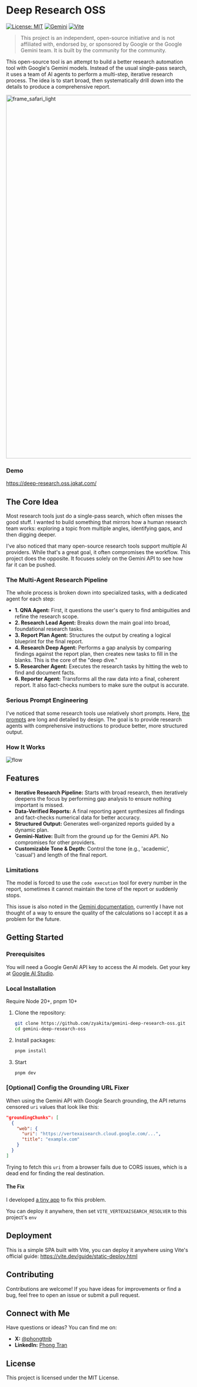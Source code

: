 # Deep Research OSS

[![License: MIT](https://img.shields.io/badge/License-MIT-default.svg)](https://opensource.org/licenses/MIT)
[![Gemini](https://img.shields.io/badge/Gemini-8E75B2?style=flat&logo=googlegemini&logoColor=white)](https://ai.google.dev/)
[![Vite](https://img.shields.io/badge/Vite-646CFF?style=flat&logo=Vite&logoColor=white)](https://vite.dev/)

> This project is an independent, open-source initiative and is not affiliated with, endorsed by, or sponsored by Google or the Google Gemini team. It is built by the community for the community.

This open-source tool is an attempt to build a better research automation tool with Google's Gemini models. Instead of the usual single-pass search, it uses a team of AI agents to perform a multi-step, iterative research process. The idea is to start broad, then systematically drill down into the details to produce a comprehensive report.

<img width="1542" height="991" alt="frame_safari_light" src="https://github.com/user-attachments/assets/dc056665-4559-40f5-b4d6-fbf68d9be4da" />

### Demo

https://deep-research.oss.jqkat.com/

## The Core Idea

Most research tools just do a single-pass search, which often misses the good stuff. I wanted to build something that mirrors how a human research team works: exploring a topic from multiple angles, identifying gaps, and then digging deeper.

I've also noticed that many open-source research tools support multiple AI providers. While that's a great goal, it often compromises the workflow. This project does the opposite. It focuses solely on the Gemini API to see how far it can be pushed.

### The Multi-Agent Research Pipeline

The whole process is broken down into specialized tasks, with a dedicated agent for each step:

- **1. QNA Agent:** First, it questions the user's query to find ambiguities and refine the research scope.
- **2. Research Lead Agent:** Breaks down the main goal into broad, foundational research tasks.
- **3. Report Plan Agent:** Structures the output by creating a logical blueprint for the final report.
- **4. Research Deep Agent:** Performs a gap analysis by comparing findings against the report plan, then creates new tasks to fill in the blanks. This is the core of the "deep dive."
- **5. Researcher Agent:** Executes the research tasks by hitting the web to find and document facts.
- **6. Reporter Agent:** Transforms all the raw data into a final, coherent report. It also fact-checks numbers to make sure the output is accurate.

### Serious Prompt Engineering

I've noticed that some research tools use relatively short prompts. Here, [the prompts](https://github.com/zyakita/gemini-deep-research-oss/tree/main/src/prompts) are long and detailed by design. The goal is to provide research agents with comprehensive instructions to produce better, more structured output.

### How It Works

<img alt="flow" src="https://github.com/user-attachments/assets/beb16e8b-928c-49ff-b8e9-ce2bf94132b0" />

## Features

- **Iterative Research Pipeline:** Starts with broad research, then iteratively deepens the focus by performing gap analysis to ensure nothing important is missed.
- **Data-Verified Reports:** A final reporting agent synthesizes all findings and fact-checks numerical data for better accuracy.
- **Structured Output:** Generates well-organized reports guided by a dynamic plan.
- **Gemini-Native:** Built from the ground up for the Gemini API. No compromises for other providers.
- **Customizable Tone & Depth:** Control the tone (e.g., 'academic', 'casual') and length of the final report.

### Limitations

The model is forced to use the `code execution` tool for every number in the report, sometimes it cannot maintain the tone of the report or suddenly stops.

This issue is also noted in the [Gemini documentation](https://ai.google.dev/gemini-api/docs/code-execution#limitations), currently I have not thought of a way to ensure the quality of the calculations so I accept it as a problem for the future.

## Getting Started

### Prerequisites

You will need a Google GenAI API key to access the AI models. Get your key at [Google AI Studio](https://aistudio.google.com/).

### Local Installation

Require Node 20+, pnpm 10+

1.  Clone the repository:
    ```bash
    git clone https://github.com/zyakita/gemini-deep-research-oss.git
    cd gemini-deep-research-oss
    ```
2.  Install packages:
    ```bash
    pnpm install
    ```
3.  Start
    ```bash
    pnpm dev
    ```

### [Optional] Config the Grounding URL Fixer

When using the Gemini API with Google Search grounding, the API returns censored `uri` values that look like this:

```json
"groundingChunks": [
  {
    "web": {
      "uri": "https://vertexaisearch.cloud.google.com/...",
      "title": "example.com"
    }
  }
]
```

Trying to fetch this `uri` from a browser fails due to CORS issues, which is a dead end for finding the real destination.

#### The Fix

I developed [a tiny app](https://github.com/zyakita/vertexaisearch-uri-resolver) to fix this problem.

You can deploy it anywhere, then set `VITE_VERTEXAISEARCH_RESOLVER` to this project's `env`

## Deployment

This is a simple SPA built with Vite, you can deploy it anywhere using Vite's official guide: https://vite.dev/guide/static-deploy.html

## Contributing

Contributions are welcome! If you have ideas for improvements or find a bug, feel free to open an issue or submit a pull request.

## Connect with Me

Have questions or ideas? You can find me on:

- **X:** [@phongttnb](https://x.com/phongttnb)
- **LinkedIn:** [Phong Tran](https://www.linkedin.com/in/phong-tran-965b66145/)

## License

This project is licensed under the MIT License.
